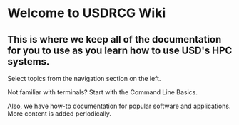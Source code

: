 # Welcome to USDRCG Wiki

## This is where we keep all of the documentation for you to use as you learn how to use USD's HPC systems.

Select topics from the navigation section on the left.

Not familiar with terminals? Start with the Command Line Basics.

Also, we have how-to documentation for popular software and applications. More content is added periodically.

